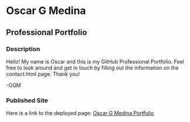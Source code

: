 # Oscar G Medina

## Professional Portfolio

### Description

Hello! My name is Oscar and this is my GitHub Professional Portfolio. Feel free to look around and get in touch by filling out the information on the contact.html page. Thank you!

-OGM

### Published Site

Here is a link to the deployed page: [Oscar G Medina Portfolio](https://ogmedina.github.io/index.html)


